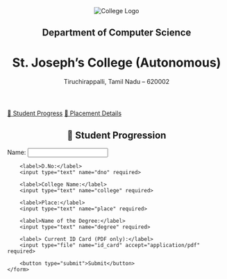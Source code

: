 <!-- templates/student_progress.html -->
<!DOCTYPE html>
<html>
<head>
    <title>Student Progression</title>
    <link rel="stylesheet" href="{{ url_for('static', filename='style.css') }}">
</head>
<body>
<header>
  <div class="header-container">
      <img src="{{ url_for('static', filename='logo.jpg.png') }}" alt="College Logo"  class="college-logo">
      <div class="college-details">
        <center>
          <h2>Department of Computer Science</h2>
          <h1>St. Joseph’s College (Autonomous)</h1>
          <p>Tiruchirappalli, Tamil Nadu – 620002</p>
        </center>
      </div>
  </div>
</header>

<nav>
    <a href="{{ url_for('student_progress') }}">📘 Student Progress</a>
    <a href="{{ url_for('placement_details') }}">💼 Placement Details</a>
</nav>

<div class="container">
    <h2 style="text-align:center;">📘 Student Progression</h2>
    <form action="/submit" method="POST" enctype="multipart/form-data">
        <label>Name:</label>
        <input type="text" name="name" required>

        <label>D.No:</label>
        <input type="text" name="dno" required>

        <label>College Name:</label>
        <input type="text" name="college" required>

        <label>Place:</label>
        <input type="text" name="place" required>

        <label>Name of the Degree:</label>
        <input type="text" name="degree" required>

        <label> Current ID Card (PDF only):</label>
        <input type="file" name="id_card" accept="application/pdf" required>

        <button type="submit">Submit</button>
    </form>
</div>
</body>
</html>
